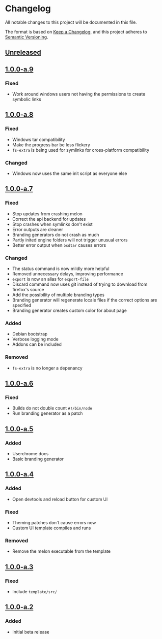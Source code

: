 # Changelog

All notable changes to this project will be documented in this file.

The format is based on [Keep a Changelog](https://keepachangelog.com/en/1.0.0/),
and this project adheres to [Semantic Versioning](https://semver.org/spec/v2.0.0.html).

## [Unreleased]

## [1.0.0-a.9]

### Fixed

- Work around windows users not having the permissions to create symbolic links

## [1.0.0-a.8]

### Fixed

- Windows tar compatibility
- Make the progress bar be less flickery
- `fs-extra` is being used for symlinks for cross-platform compatibility

### Changed

- Windows now uses the same init script as everyone else

## [1.0.0-a.7]

### Fixed

- Stop updates from crashing melon
- Correct the api backend for updates
- Stop crashes when symlinks don't exist
- Error outputs are cleaner
- Branding generators do not crash as much
- Partly inited engine folders will not trigger unusual errors
- Better error output when `bsdtar` causes errors

### Changed

- The status command is now mildly more helpful
- Removed unnecessary delays, improving performance
- `export` is now an alias for `export-file`
- Discard command now uses git instead of trying to download from firefox's source
- Add the possibility of multiple branding types
- Branding generator will regenerate locale files if the correct options are specified
- Branding generator creates custom color for about page

### Added

- Debian bootstrap
- Verbose logging mode
- Addons can be included

### Removed

- `fs-extra` is no longer a depenancy

## [1.0.0-a.6]

### Fixed

- Builds do not double count `#!/bin/node`
- Run branding generator as a patch

## [1.0.0-a.5]

### Added

- Userchrome docs
- Basic branding generator

## [1.0.0-a.4]

### Added

- Open devtools and reload button for custom UI

### Fixed

- Theming patches don't cause errors now
- Custom UI template compiles and runs

### Removed

- Remove the melon executable from the template

## [1.0.0-a.3]

### Fixed

- Include `template/src/`

## [1.0.0-a.2]

### Added

- Initial beta release

[unreleased]: https://github.com/dothq/melon/compare/v1.0.0-a.9...HEAD
[1.0.0-a.9]: https://github.com/dothq/melon/compare/v1.0.0-a.8...v1.0.0-a.9
[1.0.0-a.8]: https://github.com/dothq/melon/compare/v1.0.0-a.7...v1.0.0-a.8
[1.0.0-a.7]: https://github.com/dothq/melon/compare/v1.0.0-a.6...v1.0.0-a.7
[1.0.0-a.6]: https://github.com/dothq/melon/compare/v1.0.0-a.5...v1.0.0-a.6
[1.0.0-a.5]: https://github.com/dothq/melon/compare/v1.0.0-a.4...v1.0.0-a.5
[1.0.0-a.4]: https://github.com/dothq/melon/compare/v1.0.0-a.3...v1.0.0-a.4
[1.0.0-a.3]: https://github.com/dothq/melon/compare/v1.0.0-a.2...v1.0.0-a.3
[1.0.0-a.2]: https://github.com/dothq/melon/compare/v1.0.0-a.1...v1.0.0-a.2
